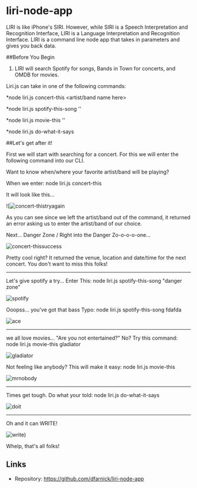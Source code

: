 # liri-node-app

LIRI is like iPhone's SIRI. However, while SIRI is a Speech Interpretation and Recognition Interface, LIRI is a Language Interpretation and Recognition Interface. LIRI is a command line node app that takes in parameters and gives you back data.

##Before You Begin

1. LIRI will search Spotify for songs, Bands in Town for concerts, and OMDB for movies.

Liri.js can take in one of the following commands:

*node liri.js concert-this <artist/band name here>

*node liri.js spotify-this-song '<song name here>'

*node liri.js movie-this '<movie name here>'

*node liri.js do-what-it-says

##Let's get after it!

First we will start with searching for a concert. For this we will enter the following command into our CLI.

Want to know when/where your favorite artist/band will be playing?

When we enter: node liri.js concert-this

It will look like this...

![![concert-thistryagain](https://user-images.githubusercontent.com/46286683/53222373-141a2300-3633-11e9-9216-b63846944eb3.PNG)


As you can see since we left the artist/band out of the command, it returned an error asking us to enter the artist/band of our choice.

Next...  Danger Zone / Right into the Danger Zo-o-o-o-one...

![concert-thissuccess](https://user-images.githubusercontent.com/46286683/53222309-c1d90200-3632-11e9-91a9-6e0273727ae4.PNG)

Pretty cool right? It returned the venue, location and date/time for the next concert. You don't want to miss this folks!

---------------------------------------------------------------------------------------------------------

Let's give spotify a try...
Enter This: node liri.js spotify-this-song "danger zone"

![spotify](https://user-images.githubusercontent.com/46286683/53222440-665b4400-3633-11e9-96ac-c56d7af702f8.PNG)

Ooopss... you've got that bass
Typo: node liri.js spotify-this-song fdafda

![ace](https://user-images.githubusercontent.com/46286683/53222244-93f3bd80-3632-11e9-9c9b-0f23f50d41c1.PNG)


---------------------------------------------------------------------------------------------------------

we all love movies...
"Are you not entertained?"
No? Try this command: node liri.js movie-this gladiator

![gladiator](https://user-images.githubusercontent.com/46286683/53222465-85f26c80-3633-11e9-9645-e237e7aa08d0.PNG)


Not feeling like anybody?
This will make it easy: node liri.js movie-this

![mrnobody](https://user-images.githubusercontent.com/46286683/53222458-7bd06e00-3633-11e9-8138-96bf9197f657.PNG)


---------------------------------------------------------------------------------------------------------

Times get tough.
Do what your told: 
node liri.js do-what-it-says

![doit](https://user-images.githubusercontent.com/46286683/53222474-91459800-3633-11e9-9181-9738b1563920.PNG)


---------------------------------------------------------------------------------------------------------

Oh and it can WRITE!

![write](https://user-images.githubusercontent.com/46286683/53222488-9e628700-3633-11e9-853a-593012731883.PNG))

Whelp, that's all folks!
## Links

- Repository: https://github.com/dfarnick/liri-node-app
